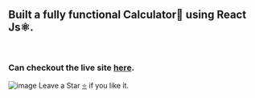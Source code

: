 <h2>Built a fully functional Calculator🧮 using React Js⚛️.</h2> <br>
<h3>Can checkout the live site <a href="https://reactcalculator-moresahil7.netlify.app/">here</a>.</h3>



![image](https://user-images.githubusercontent.com/82169025/128450180-4179be2b-c4bc-480a-a1e0-63b8fdc61a4f.png)
Leave a Star <a href="https://github.com/moresahil7/React-Calculator/">⭐</a> if you like it.
